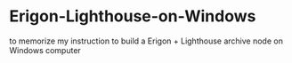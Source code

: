 # Erigon-Lighthouse-on-Windows
to memorize my instruction to build a Erigon + Lighthouse archive node on Windows computer

